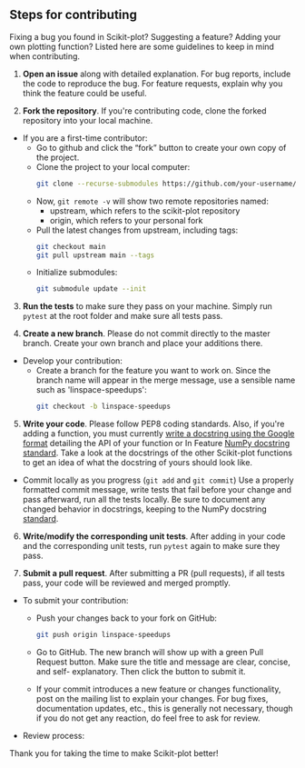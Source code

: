 ## Steps for contributing

Fixing a bug you found in Scikit-plot? Suggesting a feature? Adding your own plotting function? Listed here are some guidelines to keep in mind when contributing.

1. **Open an issue** along with detailed explanation. For bug reports, include the code to reproduce the bug. For feature requests, explain why you think the feature could be useful.

2. **Fork the repository**. If you're contributing code, clone the forked repository into your local machine.

- If you are a first-time contributor:
    - Go to github and click the “fork” button to create your own copy of the project.
    - Clone the project to your local computer:
        ```bash
        git clone --recurse-submodules https://github.com/your-username/scikit-plot.git
        ```
    - Now, `git remote -v` will show two remote repositories named:
        - upstream, which refers to the scikit-plot repository
        - origin, which refers to your personal fork
    - Pull the latest changes from upstream, including tags:
        ```bash
        git checkout main
        git pull upstream main --tags
        ```
    - Initialize submodules:
        ```bash
        git submodule update --init
        ```
3. **Run the tests** to make sure they pass on your machine. Simply run `pytest` at the root folder and make sure all tests pass.

4. **Create a new branch**. Please do not commit directly to the master branch. Create your own branch and place your additions there.

- Develop your contribution:
    - Create a branch for the feature you want to work on. Since the branch name will appear in the merge message, use a sensible name such as 'linspace-speedups':
        ```bash
        git checkout -b linspace-speedups
        ```
5. **Write your code**. Please follow PEP8 coding standards. Also, if you're adding a function, you must currently [write a docstring using the Google format](http://sphinxcontrib-napoleon.readthedocs.io/en/latest/example_google.html) detailing the API of your function or In Feature [NumPy docstring standard](https://numpy.org/devdocs/dev/howto-docs.html#howto-document). Take a look at the docstrings of the other Scikit-plot functions to get an idea of what the docstring of yours should look like.

- Commit locally as you progress (`git add` and `git commit`) Use a properly formatted commit message, write tests that fail before your change and pass afterward, run all the tests locally. Be sure to document any changed behavior in docstrings, keeping to the NumPy docstring [standard](https://numpy.org/devdocs/dev/howto-docs.html#howto-document).

6. **Write/modify the corresponding unit tests**. After adding in your code and the corresponding unit tests, run `pytest` again to make sure they pass.

7. **Submit a pull request**. After submitting a PR (pull requests), if all tests pass, your code will be reviewed and merged promptly.

- To submit your contribution:
    - Push your changes back to your fork on GitHub:
        ```bash
        git push origin linspace-speedups
        ```
    - Go to GitHub. The new branch will show up with a green Pull Request button. Make sure the title and message are clear, concise, and self- explanatory. Then click the button to submit it.

    - If your commit introduces a new feature or changes functionality, post on the mailing list to explain your changes. For bug fixes, documentation updates, etc., this is generally not necessary, though if you do not get any reaction, do feel free to ask for review.
- Review process:

Thank you for taking the time to make Scikit-plot better!